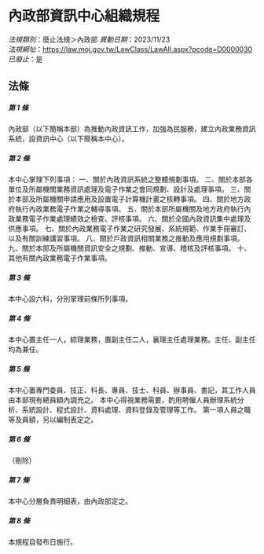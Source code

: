 # 內政部資訊中心組織規程

*法規類別*：廢止法規＞內政部
*異動日期*：2023/11/23  
*法規網址*：https://law.moj.gov.tw/LawClass/LawAll.aspx?pcode=D0000030
*已廢止*：是


## 法條
##### 第 1 條
內政部（以下簡稱本部）為推動內政資訊工作，加強為民服務，建立內政業務資訊系統，設資訊中心（以下簡稱本中心）。

##### 第 2 條
本中心掌理下列事項：
一、關於內政資訊系統之整體規劃事項。
二、關於本部各單位及所屬機關業務資訊處理及電子作業之會同規劃、設計及處理事項。
三、關於本部及所屬機關申請應用及設置電子計算機計畫之核轉事項。
四、關於地方政府執行內政業務電子作業之輔導事項。
五、關於本部所屬機關及地方政府執行內政業務電子作業處理績效之檢查、評核事項。
六、關於全國內政資訊集中處理及供應事項。
七、關於內政業務電子作業之研究發展、系統規範、作業手冊審訂、以及有關訓練講習事項。
八、關於戶政資訊相關業務之推動及應用規劃事項。
九、關於本部及所屬機關資訊安全之規劃、推動、宣導、稽核及評核事項。
十、其他有關內政業務電子作業事項。

##### 第 3 條
本中心設六科，分別掌理前條所列事項。

##### 第 4 條
本中心置主任一人，綜理業務，置副主任二人，襄理主任處理業務。主任、副主任均為兼任。

##### 第 5 條
本中心置專門委員、技正、科長、專員、技士、科員、辦事員、書記，其工作人員由本部現有總員額內調充之。
本中心得視業務需要，酌用聘僱人員辦理系統分析、系統設計、程式設計、資料處理、資料登錄及管理等工作。
第一項人員之職等及員額，另以編制表定之。

##### 第 6 條
（刪除）

##### 第 7 條
本中心分層負責明細表，由內政部定之。

##### 第 8 條
本規程自發布日施行。


